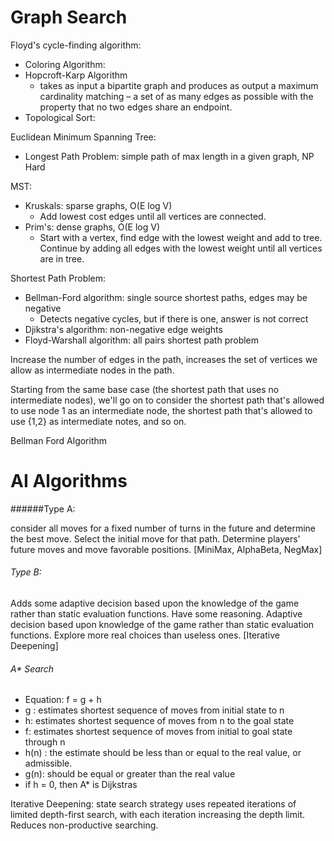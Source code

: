 # Graph Search

Floyd's cycle-finding algorithm:

* Coloring Algorithm:
* Hopcroft-Karp Algorithm
    * takes as input a bipartite graph and produces as output a maximum cardinality matching – a set of as many edges as possible with the property that no two edges share an endpoint.
* Topological Sort:

Euclidean Minimum Spanning Tree:

* Longest Path Problem: simple path of max length in a given graph, NP Hard

MST:

* Kruskals: sparse graphs, O(E log V)
    * Add lowest cost edges until all vertices are connected.
* Prim's: dense graphs, O(E log V)
    * Start with a vertex, find edge with the lowest weight and add to tree. Continue by adding all edges with the lowest weight until all vertices are in tree.


Shortest Path Problem:

* Bellman-Ford algorithm: single source shortest paths, edges may be negative
    * Detects negative cycles, but if there is one, answer is not correct
* Djikstra's algorithm: non-negative edge weights
* Floyd-Warshall algorithm: all pairs shortest path problem 
	

Increase the number of edges in the path, increases the set of vertices we allow as intermediate nodes in the path.

Starting from the same base case (the shortest path that uses no intermediate nodes), we'll go on to consider the shortest path that's allowed to use node 1 as an intermediate node, the shortest path that's allowed to use {1,2} as intermediate notes, and so on.

Bellman Ford Algorithm



# AI Algorithms

######Type A:
 
consider all moves for a fixed number of turns in the future and determine the best move. Select the initial move for that path. Determine players' future moves and move favorable positions. [MiniMax, AlphaBeta, NegMax]

###### Type B: 

Adds some adaptive decision based upon the knowledge of the game rather than static evaluation functions. Have some reasoning. Adaptive decision based upon knowledge of the game rather than static evaluation functions. Explore more real choices than useless ones. [Iterative Deepening]
	


###### A* Search

* Equation: f = g + h
* g : estimates shortest sequence of moves from initial state to n
* h: estimates shortest sequence of moves from n to the goal state
* f: estimates shortest sequence of moves from initial to goal state through n
* h(n) : the estimate should be less than or equal to the real value, or admissible.
* g(n): should be equal or greater than the real value
* if h = 0, then A* is Dijkstras

Iterative Deepening: state search strategy uses repeated iterations of limited depth-first search, with each iteration increasing the depth limit.  Reduces non-productive searching.

